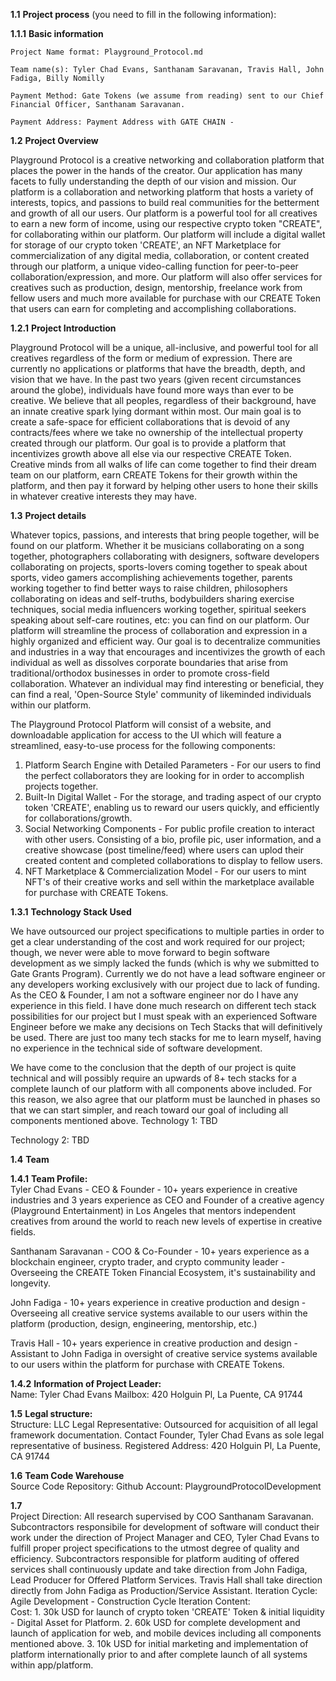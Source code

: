 **1.1** **Project process** (you need to fill in the following information):  

**1.1.1** **Basic information**  

 	Project Name format: Playground_Protocol.md
	
 	Team name(s): Tyler Chad Evans, Santhanam Saravanan, Travis Hall, John Fadiga, Billy Nomilly  
	
	Payment Method: Gate Tokens (we assume from reading) sent to our Chief Financial Officer, Santhanam Saravanan.
	
	Payment Address: Payment Address with GATE CHAIN - 
	
**1.2** **Project Overview**  

Playground Protocol is a creative networking and collaboration platform that places the power in the hands of the creator. Our application has many facets to fully understanding the depth of our vision and mission. Our platform is a collaboration and networking platform that hosts a variety of interests, topics, and passions to build real communities for the betterment and growth of all our users. Our platform is a powerful tool for all creatives to earn a new form of income, using our respective crypto token "CREATE", for collaborating within our platform. Our platform will include a digital wallet for storage of our crypto token 'CREATE', an NFT Marketplace for commercialization of any digital media, collaboration, or content created through our platform, a unique video-calling function for peer-to-peer collaboration/expression, and more. Our platform will also offer services for creatives such as production, design, mentorship, freelance work from fellow users and much more available for purchase with our CREATE Token that users can earn for completing and accomplishing collaborations.

**1.2.1** **Project Introduction**

Playground Protocol will be a unique, all-inclusive, and powerful tool for all creatives regardless of the form or medium of expression. There are currently no applications or platforms that have the breadth, depth, and vision that we have. In the past two years (given recent circumstances around the globe), individuals have found more ways than ever to be creative. We believe that all peoples, regardless of their background, have an innate creative spark lying dormant within most. Our main goal is to create a safe-space for efficient collaborations that is devoid of any contracts/fees where we take no ownership of the intellectual property created through our platform. Our goal is to provide a platform that incentivizes growth above all else via our respective CREATE Token. Creative minds from all walks of life can come together to find their dream team on our platform, earn CREATE Tokens for their growth within the platform, and then pay it forward by helping other users to hone their skills in whatever creative interests they may have.

**1.3** **Project details**

Whatever topics, passions, and interests that bring people together, will be found on our platform. Whether it be musicians collaborating on a song together, photographers collaborating with designers, software developers collaborating on projects, sports-lovers coming together to speak about sports, video gamers accomplishing achievements together, parents working together to find better ways to raise children, philosophers collaborating on ideas and self-truths, bodybuilders sharing exercise techniques, social media influencers working together, spiritual seekers speaking about self-care routines, etc: you can find on our platform. Our platform will streamline the process of collaboration and expression in a highly organized and efficient way. Our goal is to decentralize communities and industries in a way that encourages and incentivizes the growth of each individual as well as dissolves corporate boundaries that arise from traditional/orthodox businesses in order to promote cross-field collaboration. Whatever an individual may find interesting or beneficial, they can find a real, 'Open-Source Style' community of likeminded individuals within our platform.

The Playground Protocol Platform will consist of a website, and downloadable application for access to the UI which will feature a streamlined, easy-to-use process for the following components: 
1. Platform Search Engine with Detailed Parameters - For our users to find the perfect collaborators they are looking for in order to accomplish projects together. 
2. Built-In Digital Wallet - For the storage, and trading aspect of our crypto token 'CREATE', enabling us to reward our users quickly, and efficiently for collaborations/growth.
3. Social Networking Components - For public profile creation to interact with other users. Consisting of a bio, profile pic, user information, and a creative showcase (post timeline/feed) where users can uplod their created content and completed collaborations to display to fellow users. 
4. NFT Marketplace & Commercialization Model - For our users to mint NFT's of their creative works and sell within the marketplace available for purchase with CREATE Tokens.

**1.3.1** **Technology Stack Used**  

We have outsourced our project specifications to multiple parties in order to get a clear understanding of the cost and work required for our project; though, we never were able to move forward to begin software development as we simply lacked the funds (which is why we submitted to Gate Grants Program). Currently we do not have a lead software engineer or any developers working exclusively with our project due to lack of funding. As the CEO & Founder, I am not a software engineer nor do I have any experience in this field. I have done much research on different tech stack possibilities for our project but I must speak with an experienced Software Engineer before we make any decisions on Tech Stacks that will definitively be used. There are just too many tech stacks for me to learn myself, having no experience in the technical side of software development. 

We have come to the conclusion that the depth of our project is quite technical and will possibly require an upwards of 8+ tech stacks for a complete launch of our platform with all components above included. For this reason, we also agree that our platform must be launched in phases so that we can start simpler, and reach toward our goal of including all components mentioned above. 
Technology 1:  TBD

Technology 2:  TBD

 **1.4** **Team**  
 
 **1.4.1** **Team Profile:**  
 Tyler Chad Evans - CEO & Founder - 10+ years experience in creative industries and 3 years experience as CEO and Founder of a creative agency (Playground Entertainment) in Los Angeles that mentors independent creatives from around the world to reach new levels of expertise in creative fields. 
 
 Santhanam Saravanan - COO & Co-Founder - 10+ years experience as a blockchain engineer, crypto trader, and crypto community leader - Overseeing the CREATE Token Financial Ecosystem, it's sustainability and longevity. 
 
 John Fadiga - 10+ years experience in creative production and design - Overseeing all creative service systems available to our users within the platform (production, design, engineering, mentorship, etc.)
 
 Travis Hall - 10+ years experience in creative production and design - Assistant to John Fadiga in oversight of creative service systems available to our users within the platform for purchase with CREATE Tokens. 
 
**1.4.2** **Information of Project Leader:**  
Name:  Tyler Chad Evans
Mailbox:  420 Holguin Pl, La Puente, CA 91744

**1.5**   **Legal structure:**  
Structure: LLC 
Legal Representative: Outsourced for acquisition of all legal framework documentation. Contact Founder, Tyler Chad Evans as sole legal representative of business. 
Registered Address:  420 Holguin Pl, La Puente, CA 91744

**1.6** **Team Code Warehouse**  
Source Code Repository:  Github
Account: PlaygroundProtocolDevelopment

**1.7**  
	Project Direction: All research supervised by COO Santhanam Saravanan. Subcontractors responsibile for development of software will conduct their work under the direction of Project Manager and CEO, Tyler Chad Evans to fulfill proper project specifications to the utmost degree of quality and efficiency. Subcontractors responsible for platform auditing of offered services shall continuously update and take direction from John Fadiga, Lead Producer for Offered Platform Services. Travis Hall shall take direction directly from John Fadiga as Production/Service Assistant. 
	Iteration Cycle:  Agile Development - Construction Cycle
	Iteration Content:  
	Cost: 
	1. 30k USD for launch of crypto token 'CREATE' Token & initial liquidity - Digital Asset for Platform.
	2. 60k USD for complete development and launch of application for web, and mobile devices including all components mentioned above.
	3. 10k USD for initial marketing and implementation of platform internationally prior to and after complete launch of all systems within app/platform. 
